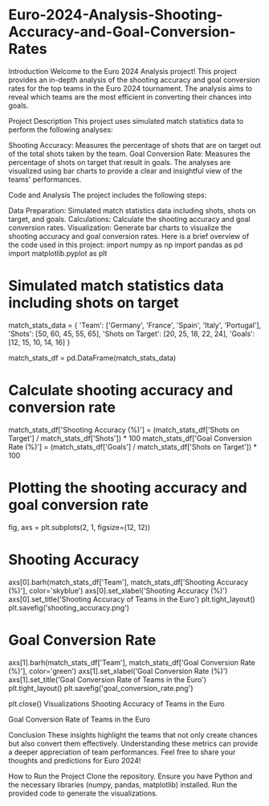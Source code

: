 # Euro-2024-Analysis-Shooting-Accuracy-and-Goal-Conversion-Rates
Introduction
Welcome to the Euro 2024 Analysis project! This project provides an in-depth analysis of the shooting accuracy and goal conversion rates for the top teams in the Euro 2024 tournament. The analysis aims to reveal which teams are the most efficient in converting their chances into goals.

Project Description
This project uses simulated match statistics data to perform the following analyses:

Shooting Accuracy: Measures the percentage of shots that are on target out of the total shots taken by the team.
Goal Conversion Rate: Measures the percentage of shots on target that result in goals.
The analyses are visualized using bar charts to provide a clear and insightful view of the teams' performances.

Code and Analysis
The project includes the following steps:

Data Preparation: Simulated match statistics data including shots, shots on target, and goals.
Calculations: Calculate the shooting accuracy and goal conversion rates.
Visualization: Generate bar charts to visualize the shooting accuracy and goal conversion rates.
Here is a brief overview of the code used in this project:
import numpy as np
import pandas as pd
import matplotlib.pyplot as plt

# Simulated match statistics data including shots on target
match_stats_data = {
    'Team': ['Germany', 'France', 'Spain', 'Italy', 'Portugal'],
    'Shots': [50, 60, 45, 55, 65],
    'Shots on Target': [20, 25, 18, 22, 24],
    'Goals': [12, 15, 10, 14, 16]
}

match_stats_df = pd.DataFrame(match_stats_data)

# Calculate shooting accuracy and conversion rate
match_stats_df['Shooting Accuracy (%)'] = (match_stats_df['Shots on Target'] / match_stats_df['Shots']) * 100
match_stats_df['Goal Conversion Rate (%)'] = (match_stats_df['Goals'] / match_stats_df['Shots on Target']) * 100

# Plotting the shooting accuracy and goal conversion rate
fig, axs = plt.subplots(2, 1, figsize=(12, 12))

# Shooting Accuracy
axs[0].barh(match_stats_df['Team'], match_stats_df['Shooting Accuracy (%)'], color='skyblue')
axs[0].set_xlabel('Shooting Accuracy (%)')
axs[0].set_title('Shooting Accuracy of Teams in the Euro')
plt.tight_layout()
plt.savefig('shooting_accuracy.png')

# Goal Conversion Rate
axs[1].barh(match_stats_df['Team'], match_stats_df['Goal Conversion Rate (%)'], color='green')
axs[1].set_xlabel('Goal Conversion Rate (%)')
axs[1].set_title('Goal Conversion Rate of Teams in the Euro')
plt.tight_layout()
plt.savefig('goal_conversion_rate.png')

plt.close()
Visualizations
Shooting Accuracy of Teams in the Euro

Goal Conversion Rate of Teams in the Euro

Conclusion
These insights highlight the teams that not only create chances but also convert them effectively. Understanding these metrics can provide a deeper appreciation of team performances. Feel free to share your thoughts and predictions for Euro 2024!

How to Run the Project
Clone the repository.
Ensure you have Python and the necessary libraries (numpy, pandas, matplotlib) installed.
Run the provided code to generate the visualizations.
